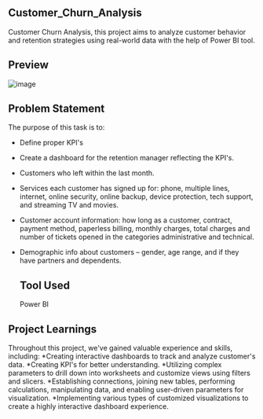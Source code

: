 ## Customer_Churn_Analysis
Customer Churn Analysis, this project aims to analyze customer behavior and retention strategies using real-world data with the help of Power BI tool.

## Preview
![image](https://github.com/user-attachments/assets/2e8fc23e-5923-4f77-a1c8-a56cf8bf6d23)

## Problem Statement
The purpose of this task is to:
* Define proper KPI's
* Create a dashboard for the retention manager reflecting the KPI's.
* Customers who left within the last month.
* Services each customer has signed up for: phone, multiple lines, internet, online security, online backup, device protection, tech support, and streaming TV and movies.
* Customer account information: how long as a customer, contract, payment method, paperless billing, monthly charges, total charges and number of tickets opened in the categories 
  administrative and technical.
* Demographic info about customers – gender, age range, and if they have partners and dependents.

  ## Tool Used
  Power BI

## Project Learnings
Throughout this project, we've gained valuable experience and skills, including:
*Creating interactive dashboards to track and analyze customer's data. 
*Creating KPI's for better understanding.
*Utilizing complex parameters to drill down into worksheets and customize views using filters and slicers. 
*Establishing connections, joining new tables, performing calculations, manipulating data, and enabling user-driven parameters for visualization. 
*Implementing various types of customized visualizations to create a highly interactive dashboard experience.
